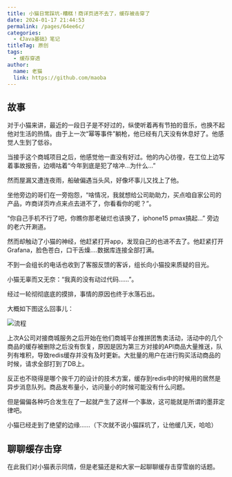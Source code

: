 ```yaml
---
title: 小猫日常踩坑-糟糕！商详页进不去了，缓存被击穿了
date: 2024-01-17 21:44:53
permalink: /pages/64ee6c/
categories:
  - 《Java基础》笔记
titleTag: 原创    
tags:
  - 缓存穿透
author: 
  name: 老猫
  link: https://github.com/maoba
---
```

## 故事
对于小猫来讲，最近的一段日子是不好过的，纵使听着再有节拍的音乐，也换不起他对生活的热情。由于上一次“幂等事件”躺枪，他已经有几天没有休息好了。他感觉人生到了低谷。

当接手这个商城项目之后，他感觉他一直没有好过。他的内心彷徨，在工位上边写着事故报告，边嘀咕着“今年到底是犯了啥冲...为什么...”

然而屋漏又遭连夜雨，船破偏遇当头风，好像坏事儿又找上了他。

坐他旁边的哥们在一旁抱怨，“啥情况，我就想给公司助助力，买点咱自家公司的产品，咋商详页咋点来点去进不了，你看看你的呢？”。

“你自己手机不行了吧，你瞧你那老破烂也该换了，iphone15 pmax搞起...” 旁边的老六开涮道。

然而却触动了小猫的神经，他赶紧打开app，发现自己的也进不去了。他赶紧打开Grafana，脸色苍白，口干舌燥....数据库连接全部打满。

不到一会组长的电话也收到了客服反馈的客诉，组长向小猫投来质疑的目光。

小猫无辜而又无奈：“我真的没有动过代码......”。

经过一轮彻彻底底的摸排，事情的原因也终于水落石出。

<!-- more -->

大概如下图这么回事儿：

![流程](https://cdn.ktdaddy.com/architecture/cache/cache_miss.png)

上次A公司对接商城服务之后开始在他们商城平台推拼团售卖活动，活动中的几个商品的缓存被删除之后没有恢复，原因是因为第三方对接的API商品大量推送，队列有堆积，导致redis缓存并没有及时更新。大批量的用户在进行购买活动商品的时候，请求全部打到了DB上。

反正也不晓得是哪个挨千刀的设计的技术方案，缓存到redis中的时候用的居然是异步消息队列。商品发布量小，访问量小的时候可能没有什么问题。

但是偏偏各种巧合发生在了一起就产生了这样一个事故，这可能就是所谓的墨菲定律吧。

小猫已经走到了绝望的边缘......（下次就不说小猫踩坑了，让他缓几天，哈哈）

## 聊聊缓存击穿
在此我们对小猫表示同情，但是老猫还是和大家一起聊聊缓存击穿雪崩的话题。





